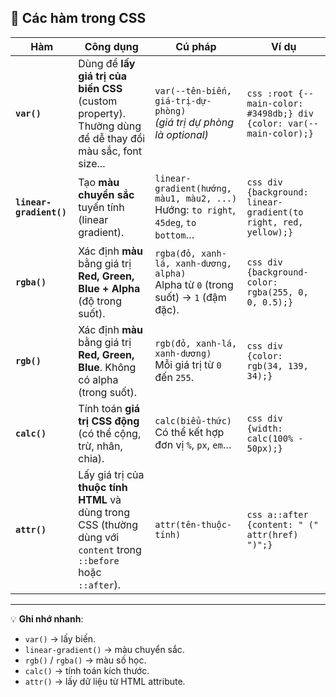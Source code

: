## 🎯 **Các hàm trong CSS**

| **Hàm**                 | **Công dụng**                                                                                                      | **Cú pháp**                                                                           | **Ví dụ**                                                             |
| ----------------------- | ------------------------------------------------------------------------------------------------------------------ | ------------------------------------------------------------------------------------- | --------------------------------------------------------------------- |
| **`var()`**             | Dùng để **lấy giá trị của biến CSS** (custom property). Thường dùng để dễ thay đổi màu sắc, font size...           | `var(--tên-biến, giá-trị-dự-phòng)`<br>*(giá trị dự phòng là optional)*               | `css :root {--main-color: #3498db;} div {color: var(--main-color);} ` |
| **`linear-gradient()`** | Tạo **màu chuyển sắc** tuyến tính (linear gradient).                                                               | `linear-gradient(hướng, màu1, màu2, ...)`<br>Hướng: `to right`, `45deg`, `to bottom`… | `css div {background: linear-gradient(to right, red, yellow);} `      |
| **`rgba()`**            | Xác định **màu** bằng giá trị **Red, Green, Blue + Alpha** (độ trong suốt).                                        | `rgba(đỏ, xanh-lá, xanh-dương, alpha)`<br>Alpha từ `0` (trong suốt) → `1` (đậm đặc).  | `css div {background-color: rgba(255, 0, 0, 0.5);} `                  |
| **`rgb()`**             | Xác định **màu** bằng giá trị **Red, Green, Blue**. Không có alpha (trong suốt).                                   | `rgb(đỏ, xanh-lá, xanh-dương)`<br>Mỗi giá trị từ `0` đến `255`.                       | `css div {color: rgb(34, 139, 34);} `                                 |
| **`calc()`**            | Tính toán **giá trị CSS động** (có thể cộng, trừ, nhân, chia).                                                     | `calc(biểu-thức)`<br>Có thể kết hợp đơn vị `%`, `px`, `em`…                           | `css div {width: calc(100% - 50px);} `                                |
| **`attr()`**            | Lấy giá trị của **thuộc tính HTML** và dùng trong CSS (thường dùng với `content` trong `::before` hoặc `::after`). | `attr(tên-thuộc-tính)`                                                                | `css a::after {content: " (" attr(href) ")";} `                       |

---

💡 **Ghi nhớ nhanh**:

* `var()` → lấy biến.
* `linear-gradient()` → màu chuyển sắc.
* `rgb()` / `rgba()` → màu số học.
* `calc()` → tính toán kích thước.
* `attr()` → lấy dữ liệu từ HTML attribute.


